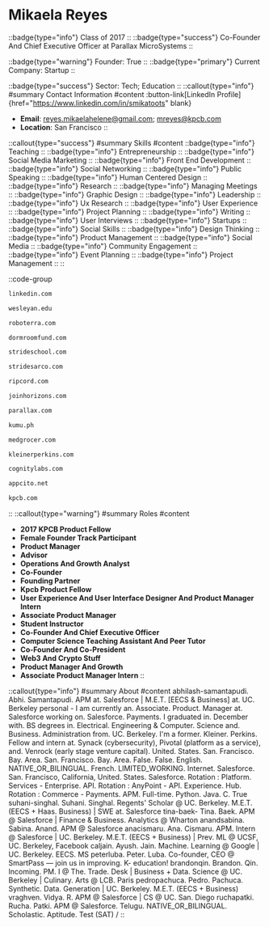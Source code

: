# Mikaela Reyes
::badge{type="info"}
Class of 2017
::
::badge{type="success"}
Co-Founder And Chief Executive Officer at Parallax MicroSystems
::

::badge{type="warning"}
Founder: True
::
::badge{type="primary"}
Current Company: Startup
::

::badge{type="success"}
Sector: Tech; Education
::
::callout{type="info"}
#summary
Contact Information
#content
:button-link[LinkedIn Profile]{href="https://www.linkedin.com/in/smikatoots" blank}
- **Email**: reyes.mikaelahelene@gmail.com; mreyes@kpcb.com
- **Location**: San Francisco
::

::callout{type="success"}
#summary
Skills
#content
::badge{type="info"}
Teaching
::
::badge{type="info"}
Entrepreneurship
::
::badge{type="info"}
Social Media Marketing
::
::badge{type="info"}
Front End Development
::
::badge{type="info"}
Social Networking
::
::badge{type="info"}
Public Speaking
::
::badge{type="info"}
Human Centered Design
::
::badge{type="info"}
Research
::
::badge{type="info"}
Managing Meetings
::
::badge{type="info"}
Graphic Design
::
::badge{type="info"}
Leadership
::
::badge{type="info"}
Ux Research
::
::badge{type="info"}
User Experience
::
::badge{type="info"}
Project Planning
::
::badge{type="info"}
Writing
::
::badge{type="info"}
User Interviews
::
::badge{type="info"}
Startups
::
::badge{type="info"}
Social Skills
::
::badge{type="info"}
Design Thinking
::
::badge{type="info"}
Product Management
::
::badge{type="info"}
Social Media
::
::badge{type="info"}
Community Engagement
::
::badge{type="info"}
Event Planning
::
::badge{type="info"}
Project Management
::
::

::code-group
```bash [LinkedIn]
linkedin.com
```
```bash [Wesleyan University]
wesleyan.edu
```
```bash [ROBOTERRA, Inc]
roboterra.com
```
```bash [Dorm Room Fund]
dormroomfund.com
```
```bash [Stride School]
strideschool.com
```
```bash [Strides Arcolab Limited]
stridesarco.com
```
```bash [Ripcord]
ripcord.com
```
```bash [Horizons]
joinhorizons.com
```
```bash [Parallax MicroSystems]
parallax.com
```
```bash [Kumu Holdings]
kumu.ph
```
```bash [MedGrocer]
medgrocer.com
```
```bash [Kleiner Perkins]
kleinerperkins.com
```
```bash [Cognity Labs]
cognitylabs.com
```
```bash [Stealth Mode Startup Company]
appcito.net
```
```bash [Kleiner Perkins Caufield & Byers]
kpcb.com
```
::
::callout{type="warning"}
#summary
Roles
#content
- **2017 KPCB Product Fellow**
- **Female Founder Track Participant**
- **Product Manager**
- **Advisor**
- **Operations And Growth Analyst**
- **Co-Founder**
- **Founding Partner**
- **Kpcb Product Fellow**
- **User Experience And User Interface Designer And Product Manager Intern**
- **Associate Product Manager**
- **Student Instructor**
- **Co-Founder And Chief Executive Officer**
- **Computer Science Teaching Assistant And Peer Tutor**
- **Co-Founder And Co-President**
- **Web3 And Crypto Stuff**
- **Product Manager And Growth**
- **Associate Product Manager Intern**
::

::callout{type="info"}
#summary
About
#content
abhilash-samantapudi. Abhi. Samantapudi. APM at. Salesforce | M.E.T. [EECS & Business] at. UC. Berkeley personal - I am currently an. Associate. Product. Manager at. Salesforce working on. Salesforce. Payments. I graduated in. December with. BS degrees in. Electrical. Engineering & Computer. Science and. Business. Administration from. UC. Berkeley. I'm a former. Kleiner. Perkins. Fellow and intern at. Synack (cybersecurity), Pivotal (platform as a service), and. Venrock (early stage venture capital). United. States. San. Francisco. Bay. Area. San. Francisco. Bay. Area. False. False. English. NATIVE_OR_BILINGUAL. French. LIMITED_WORKING. Internet. Salesforce. San. Francisco, California, United. States. Salesforce. Rotation : Platform. Services - Enterprise. API. Rotation : AnyPoint - API. Experience. Hub. Rotation : Commerce - Payments. APM. Full-time. Python. Java. C. True suhani-singhal. Suhani. Singhal. Regents' Scholar @ UC. Berkeley. M.E.T. (EECS + Haas. Business) | SWE at. Salesforce tina-baek- Tina. Baek. APM @ Salesforce | Finance & Business. Analytics @ Wharton anandsabina. Sabina. Anand. APM @ Salesforce anacismaru. Ana. Cismaru. APM. Intern @ Salesforce | UC. Berkeley. M.E.T. (EECS + Business) | Prev. ML @ UCSF, UC. Berkeley, Facebook caljain. Ayush. Jain. Machine. Learning @ Google | UC. Berkeley. EECS. MS peterluba. Peter. Luba. Co-founder, CEO @ SmartPass — join us in improving. K- education! brandonqin. Brandon. Qin. Incoming. PM. I @ The. Trade. Desk | Business + Data. Science @ UC. Berkeley | Culinary. Arts @ LCB. Paris pedropachuca. Pedro. Pachuca. Synthetic. Data. Generation | UC. Berkeley. M.E.T. (EECS + Business) vraghven. Vidya. R. APM @ Salesforce | CS @ UC. San. Diego ruchapatki. Rucha. Patki. APM @ Salesforce. Telugu. NATIVE_OR_BILINGUAL. Scholastic. Aptitude. Test (SAT) /
::
